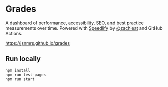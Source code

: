 # Grades

A dashboard of performance, accessibility, SEO, and best practice measurements over time. Powered with [Speedlify](https://github.com/zachleat/speedlify/) by [@zachleat](https://www.zachleat.com/) and GitHub Actions.

<https://jsnmrs.github.io/grades>

## Run locally

```
npm install
npm run test-pages
npm run start
```
